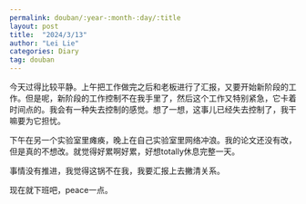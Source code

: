 ```yaml
---
permalink: douban/:year-:month-:day/:title
layout: post
title:  "2024/3/13"
author: "Lei Lie"
categories: Diary
tag: douban
---
```


今天过得比较平静。上午把工作做完之后和老板进行了汇报，又要开始新阶段的工作。但是呢，新阶段的工作控制不在我手里了，然后这个工作又特别紧急，它卡着时间点的。我会有一种失去控制的感觉。想了一想，这事儿已经失去控制了，我干嘛要为它担忧。

下午在另一个实验室里瘫痪，晚上在自己实验室里网络冲浪。我的论文还没有改，但是真的不想改。就觉得好累啊好累，好想totally休息完整一天。

事情没有推进，我觉得这锅不在我，我要汇报上去撇清关系。

现在就下班吧，peace一点。